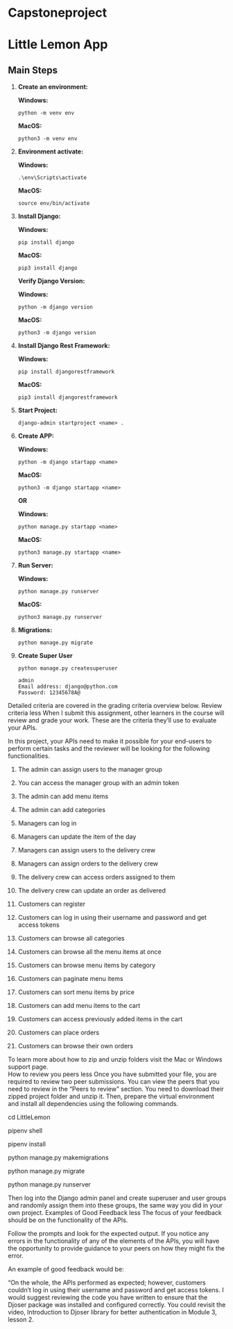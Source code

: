 # Capstoneproject

# Little Lemon App


## Main Steps
1. **Create an environment:**

    **Windows:**
    ```
    python -m venv env
    ```
    **MacOS:**
    ```
    python3 -m venv env
    ```

2. **Environment activate:**

    **Windows:**
    ```
    .\env\Scripts\activate
    ```
    **MacOS:**
    ```
    source env/bin/activate
    ```

3. **Install Django:**

    **Windows:**
    ```
    pip install django
    ```
    **MacOS:**
    ```
    pip3 install django
    ```

    **Verify Django Version:**

    **Windows:**
    ```
    python -m django version
    ```
    **MacOS:**
    ```
    python3 -m django version
    ```

4. **Install Django Rest Framework:**

    **Windows:**
    ```
    pip install djangorestframework
    ```
    **MacOS:**
    ```
    pip3 install djangorestframework
    ```

5. **Start Project:**

    ```
    django-admin startproject <name> .
    ```

6. **Create APP:**

    **Windows:**
    ```
    python -m django startapp <name>
    ```
    **MacOS:**
    ```
    python3 -m django startapp <name>
    ```

    **OR**

    **Windows:**
    ```
    python manage.py startapp <name>
    ```
    **MacOS:**
    ```
    python3 manage.py startapp <name>
    ```

7. **Run Server:**

    **Windows:**
    ```
    python manage.py runserver
    ```
    **MacOS:**
    ```
    python3 manage.py runserver
    ```

8. **Migrations:**

    ```
    python manage.py migrate
    ```

9. **Create Super User**

    ```
    python manage.py createsuperuser
    ```

    ```
    admin
    Email address: django@python.com
    Password: 12345678A@
    ```

Detailed criteria are covered in the grading criteria overview below.
Review criteria
less 
When I submit this assignment, other learners in the course will review and grade your work. These are the criteria they’ll use to evaluate your APIs.

In this project, your APIs need to make it possible for your end-users to perform certain tasks and the reviewer will be looking for the following functionalities.

1.	The admin can assign users to the manager group

2.	You can access the manager group with an admin token

3.	The admin can add menu items 

4.	The admin can add categories

5.	Managers can log in 

6.	Managers can update the item of the day

7.	Managers can assign users to the delivery crew

8.	Managers can assign orders to the delivery crew

9.	The delivery crew can access orders assigned to them

10.	The delivery crew can update an order as delivered

11.	Customers can register

12.	Customers can log in using their username and password and get access tokens

13.	Customers can browse all categories 

14.	Customers can browse all the menu items at once

15.	Customers can browse menu items by category

16.	Customers can paginate menu items

17.	Customers can sort menu items by price

18.	Customers can add menu items to the cart

19.	Customers can access previously added items in the cart

20.	Customers can place orders

21.	Customers can browse their own orders


To learn more about how to zip and unzip folders visit the 
Mac
 or 
Windows
 support page.            
How to review you peers
less 
Once you have submitted your file, you are required to review two peer submissions. You can view the peers that you need to review in the “Peers to review” section. You need to download their zipped project folder and unzip it. Then, prepare the virtual environment and install all dependencies using the following commands. 

cd LittleLemon

pipenv shell

pipenv install 

python manage.py makemigrations 

python manage.py migrate

python manage.py runserver

Then log into the Django admin panel and create superuser and user groups and randomly assign them into these groups, the same way you did in your own project. 
Examples of Good Feedback
less 
The focus of your feedback should be on the functionality of the APIs.

Follow the prompts and look for the expected output. If you notice any errors in the functionality of any of the elements of the APIs, you will have the opportunity to provide guidance to your peers on how they might fix the error. 

An example of good feedback would be:

“On the whole, the APIs performed as expected; however, customers couldn’t log in using their username and password and get access tokens. I would suggest reviewing the code you have written to ensure that the Djoser package was installed and configured correctly. You could revisit the video, 
Introduction to Djoser library for better authentication
 in Module 3, lesson 2.
